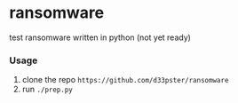 # ransomware
test ransomware written in python (not yet ready)

### Usage
1. clone the repo ```https://github.com/d33pster/ransomware```
2. run ```./prep.py```